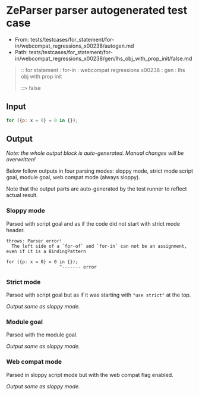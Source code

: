 # ZeParser parser autogenerated test case

- From: tests/testcases/for_statement/for-in/webcompat_regressions_x00238/autogen.md
- Path: tests/testcases/for_statement/for-in/webcompat_regressions_x00238/gen/lhs_obj_with_prop_init/false.md

> :: for statement : for-in : webcompat regressions x00238 : gen : lhs obj with prop init
>
> ::> false

## Input


`````js
for ({p: x = 0} = 0 in {});
`````

## Output

_Note: the whole output block is auto-generated. Manual changes will be overwritten!_

Below follow outputs in four parsing modes: sloppy mode, strict mode script goal, module goal, web compat mode (always sloppy).

Note that the output parts are auto-generated by the test runner to reflect actual result.

### Sloppy mode

Parsed with script goal and as if the code did not start with strict mode header.

`````
throws: Parser error!
  The left side of a `for-of` and `for-in` can not be an assignment, even if it is a BindingPattern

for ({p: x = 0} = 0 in {});
                    ^------- error
`````

### Strict mode

Parsed with script goal but as if it was starting with `"use strict"` at the top.

_Output same as sloppy mode._

### Module goal

Parsed with the module goal.

_Output same as sloppy mode._

### Web compat mode

Parsed in sloppy script mode but with the web compat flag enabled.

_Output same as sloppy mode._
